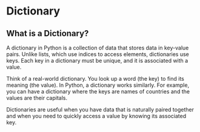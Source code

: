 # Dictionary

## What is a Dictionary?

A dictionary in Python is a collection of data that stores data in key-value pairs. Unlike lists, which use indices to access elements, dictionaries use keys. Each key in a dictionary must be unique, and it is associated with a value.

Think of a real-world dictionary. You look up a word (the key) to find its meaning (the value). In Python, a dictionary works similarly. For example, you can have a dictionary where the keys are names of countries and the values are their capitals.

Dictionaries are useful when you have data that is naturally paired together and when you need to quickly access a value by knowing its associated key.

